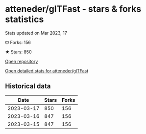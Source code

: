 # atteneder/glTFast - stars & forks statistics

Stats updated on Mar 2023, 17

☋ Forks: 156

★ Stars: 850

[Open repository](https://github.com/atteneder/glTFast)

[Open detailed stats for atteneder/glTFast](https://reviewgithub.com/rep/atteneder/glTFast)

## Historical data
| Date | Stars | Forks |
|------|-------|-------|
| 2023-03-17 | 850 | 156 | 
| 2023-03-16 | 847 | 156 | 
| 2023-03-15 | 847 | 156 | 


